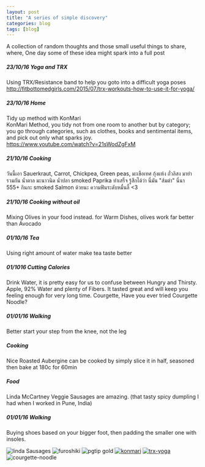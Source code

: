 ```yaml
---
layout: post
title: "A series of simple discovery"
categories: blog
tags: [blog]
---
```


A collection of random thoughts and those small useful things to share, where, One day some of these idea might spark into a full post

##### 23/10/16 Yoga and TRX
Using TRX/Resistance band to help you goto into a difficult yoga poses
<http://fitbottomedgirls.com/2015/07/trx-workouts-how-to-use-it-for-yoga/>

##### 23/10/16 Home
Tidy up method with KonMari  
KonMari Method, you tidy not from one room to another but by category; you go through categories, such as clothes, books and sentimental items, and pick out only what sparks joy.  
<https://www.youtube.com/watch?v=21sWodZgFxM> 

##### 21/10/16 Cooking
วันนี้เอา Sauerkraut, Carrot, Chickpea, Green peas, มะเขือเทศ กุ้งแห้ง ถั่วลิสง มายำรวมกัน น้ำตาล มะนาวนิด น้ำปลา smoked Paprika ทำเสร็จ รู้สึกได้ว่า นี่มัน "ส้มตำ" นี่นา 555+
กินกะ smoked Salmon ด้วยนะ ความฟินระดับหมื่นลี้ <3

##### 21/10/16 Cooking without oil
Mixing Olives in your food instead. for Warm Dishes, olives work far better than Avocado 

##### 01/10/16 Tea
Using right amount of water make tea taste better

##### 01/1016 Cutting Calories
Drink Water, it is pretty easy for us to confuse between Hungry and Thirsty. 
Apple, 92% Water and plenty of Fibers. It tasted great and will keep you feeling enough for very long time. 
Courgette, Have you ever tried Courgette Noodle?  

##### 01/01/16 Walking
Better start your step from the knee, not the leg

##### Cooking
Nice Roasted Aubergine can be cooked by simply slice it in half, seasoned then bake at 180c for 60min

##### Food
Linda McCartney Veggie Sausages are amazing. (that tasty spicy dumpling I had when I worked in Pune, India)

##### 01/01/16 Walking
Buying shoes based on your bigger foot, then padding the smaller one with insoles.

![linda Sausages](https://snag.gy/8GzyVR.jpg) ![furoshiki](https://snag.gy/swtUWM.jpg) ![pgtip gold](https://snag.gy/nM5cJs.jpg)
[![konmari](http://i.imgur.com/bXMexHwt.png)](http://i.imgur.com/bXMexHw.png) [![trx-yoga](http://imgur.com/h3ntn1nt.png)](http://fitbottomedgirls.com/2015/07/trx-workouts-how-to-use-it-for-yoga/) ![courgette-noodle](http://i.imgur.com/YxaInXst.jpg)